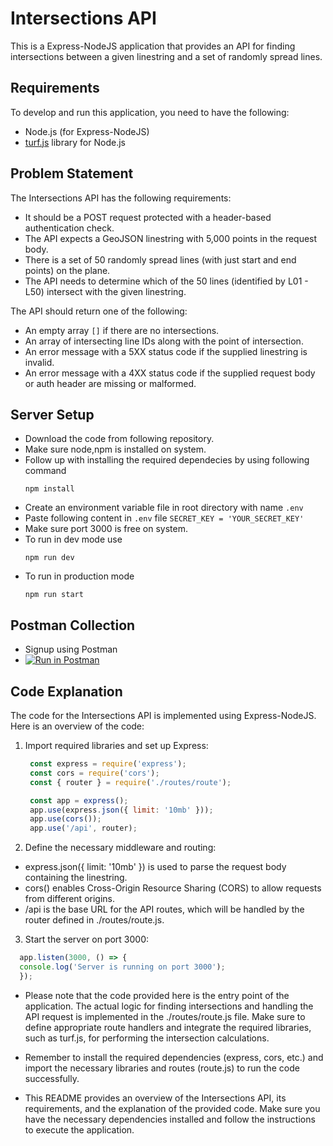 # Intersections API

This is a Express-NodeJS application that provides an API for finding intersections between a given linestring and a set of randomly spread lines.

## Requirements

To develop and run this application, you need to have the following:

- Node.js (for Express-NodeJS)
- [turf.js](https://turfjs.org/docs/) library for Node.js

## Problem Statement

The Intersections API has the following requirements:

- It should be a POST request protected with a header-based authentication check.
- The API expects a GeoJSON linestring with 5,000 points in the request body.
- There is a set of 50 randomly spread lines (with just start and end points) on the plane.
- The API needs to determine which of the 50 lines (identified by L01 - L50) intersect with the given linestring.

The API should return one of the following:

- An empty array `[]` if there are no intersections.
- An array of intersecting line IDs along with the point of intersection.
- An error message with a 5XX status code if the supplied linestring is invalid.
- An error message with a 4XX status code if the supplied request body or auth header are missing or malformed.

## Server Setup

- Download the code from following repository. 
- Make sure node,npm is installed on system.
- Follow up with installing the required dependecies by using following command 
    ```Shell
    npm install 
    ```
- Create an environment variable file in root directory with name ```.env```
- Paste following content in ```.env``` file
    ```SECRET_KEY = 'YOUR_SECRET_KEY'```
- Make sure port 3000 is free on system.
- To run in dev mode use 
    ```Shell
    npm run dev
    ```
- To run in production mode 
    ```Shell
    npm run start
    ```


## Postman Collection 

- Signup using Postman
- [![Run in Postman](https://run.pstmn.io/button.svg)](https://god.gw.postman.com/run-collection/19486549-86f7fcfb-94bd-4a58-a57b-793846f9ca7a?action=collection%2Ffork&source=rip_markdown&collection-url=entityId%3D19486549-86f7fcfb-94bd-4a58-a57b-793846f9ca7a%26entityType%3Dcollection%26workspaceId%3D5d443e49-03dd-4a97-ad95-188e6f27685c)

## Code Explanation

The code for the Intersections API is implemented using Express-NodeJS. Here is an overview of the code:

1. Import required libraries and set up Express:

   ```javascript
    const express = require('express');
    const cors = require('cors');
    const { router } = require('./routes/route');

    const app = express();
    app.use(express.json({ limit: '10mb' }));
    app.use(cors());
    app.use('/api', router);

2. Define the necessary middleware and routing:
- express.json({ limit: '10mb' }) is used to parse the request body containing the linestring.
- cors() enables Cross-Origin Resource Sharing (CORS) to allow requests from different origins.
- /api is the base URL for the API routes, which will be handled by the router defined in ./routes/route.js.

3. Start the server on port 3000:

```javascript
  app.listen(3000, () => {
  console.log('Server is running on port 3000');
  });
  ```


- Please note that the code provided here is the entry point of the application. The actual logic for finding intersections and handling the API request is implemented in the ./routes/route.js file. Make sure to define appropriate route handlers and integrate the required libraries, such as turf.js, for performing the intersection calculations.

- Remember to install the required dependencies (express, cors, etc.) and import the necessary libraries and routes (route.js) to run the code successfully.

- This README provides an overview of the Intersections API, its requirements, and the explanation of the provided code. Make sure you have the necessary dependencies installed and follow the instructions to execute the application.
